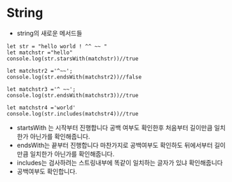 String
===
* string의 새로운 메서드들
```
let str = "hello world ! ^^ ~~ "
let matchstr ="hello"
console.log(str.starsWith(matchstr))//true

let matchstr2 ='^~~';
console.log(str.endsWith(matchstr2))//false

let matchstr3 ='^ ~~';
console.log(str.endsWith(matchstr3))//true

let matchstr4 ='world'
console.log(str.includes(matchstr4))//true
```
* startsWith 는 시작부터 진행합니다 공백 여부도 확인한후 처음부터 길이만큼 일치한가 아닌가를 확인해줍니다.
* endsWith는 끝부터 진행합니다 마찬가지로 공백여부도 확인하도 뒤에서부터 길이만큼 일치한가 아닌가를 확인해줍니다.
* includes는 검사하려는 스트링내부에 똑같이 일치하는 글자가 있냐 확인해줍니다
* 공백여부도 확인합니다.
